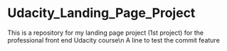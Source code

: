# Udacity_Landing_Page_Project
This is a repository for my landing page project (1st project) for the professional front end Udacity course\n
A line to test the commit feature
